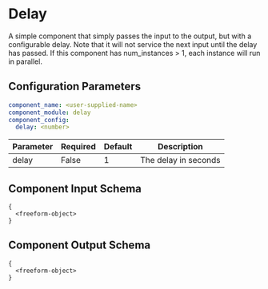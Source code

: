# Delay

A simple component that simply passes the input to the output, but with a configurable delay. Note that it will not service the next input until the delay has passed. If this component has num_instances > 1, each instance will run in parallel. 

## Configuration Parameters

```yaml
component_name: <user-supplied-name>
component_module: delay
component_config:
  delay: <number>
```

| Parameter | Required | Default | Description |
| --- | --- | --- | --- |
| delay | False | 1 | The delay in seconds |


## Component Input Schema

```
{
  <freeform-object>
}
```


## Component Output Schema

```
{
  <freeform-object>
}
```
